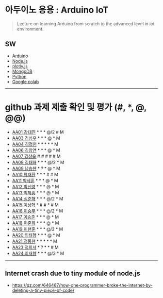 # 아두이노 응용 : Arduino IoT
> Lecture on learning Arduino from scratch to the advanced level in iot environment.

## SW
- [Arduino](https://www.arduino.cc/)
- [Node.js](https://nodejs.org/ko/)
- [plotly.js](https://plot.ly/)
- [MongoDB](https://www.mongodb.com/download-center#community)
- [Python](https://www.anaconda.com)
- [Google colab](https://colab.research.google.com/)
---

# github 과제 제출 확인 및 평가 (#, *, @, @@)
- [AA01	강대진](https://github.com/ijdaejin/aa01) * * * @/2 # M
- [AA03	김성우](https://github.com/Gukdoli/AA03) * * * @ * M
- [AA04	김정헌](https://github.com/jhkedwardkim/AA04) * * * * * M
- [AA06	김창연](https://github.com/ckddus/AA06) * * * @ * M
- [AA07	김창욱](https://github.com/HM0007/AA07) # # # # # M
- [AA08	김태화](https://github.com/TAaHwa/AA08) * * * @/2 * M
- [AA09 남승현](https://github.com/nam0914/AA09) * ? * @ * M
- [AA10	류재환](https://github.com/jaeHwanRy/AA10) * * * # # M
- [AA11	박세훈](https://github.com/uoooyas/AA11) * * * @ * M
- [AA12	박신영](https://github.com/zachpaul7/AA12) * * * @ * M
- [AA13 박제홍](https://github.com/qkrwpghd27/AA13) * * * @ * M
- [AA14	심준혁](https://github.com/dsfaewf/AA14) * * * @/2 * M
- [AA15	이상혁](http://www.github.com/bsang50005/aa15) * # # * # M
- [AA16	이승무](https://github.com/LSeungMOO/AA16) * * * @/2 * M
- [AA17	이승준](https://github.com/q1w2e3r4god/AA17) * * * @ * M
- [AA18	이준희](https://github.com/LJunHee/AA18) * * * @ * M
- [AA19	이현준](https://github.com/junlee00/aa19) * * * @/2 * M 
- [AA20	임태형](https://github.com/vmvvmvvmv/AA20) * * * @ * M
- [AA21	정동현](https://github.com/DongHyunYee/AA21) * * * * * M
- [AA23	정희서](https://github.com/HiSeoJeong/AA23) * ? * * # M
- [AA24	최재형](https://github.com/june6297/aa24) * * * @/2 * M

---
## Internet crash due to tiny module of node.js
* https://qz.com/646467/how-one-programmer-broke-the-internet-by-deleting-a-tiny-piece-of-code/

